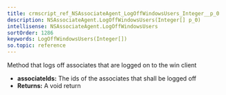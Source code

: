 ```yaml
---
title: crmscript_ref_NSAssociateAgent_LogOffWindowsUsers_Integer__p_0
description: NSAssociateAgent.LogOffWindowsUsers(Integer[] p_0)
intellisense: NSAssociateAgent.LogOffWindowsUsers
sortOrder: 1286
keywords: LogOffWindowsUsers(Integer[])
so.topic: reference
---
```



Method that logs off associates that are logged on to the win client



* **associateIds:** The ids of the associates that shall be logged off
* **Returns:** A void return


